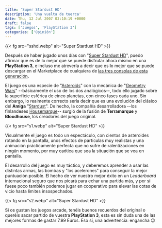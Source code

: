 ```yaml
---
title: 'Super Stardust HD'
description: 'Una vuelta de tuerca'
date: Thu, 12 Jul 2007 03:10:19 +0000
draft: false
tags: ['Juegos', 'PlayStation 3']
categories: ['Opinión']
---
```


{{< fg src="sshd.webp" alt="Super Stardust HD" >}}

Después de haber jugado unos días con "[Super Stardust HD](http://en.wikipedia.org/wiki/Super_Stardust_HD)", puedo afirmar que es de lo mejor que se puede disfrutar ahora mismo en una **PlayStation 3**, e incluso me atrevería a decir que es lo mejor que se puede descargar en el Marketplace de cualquiera de [las tres consolas de esta generación](/comparativa-de-las-consolas-de-nueva-generacion/).

El juego es una especie de "[Asteroids](http://en.wikipedia.org/wiki/Asteroids_%28arcade_game%29)" con la mecánica de "[Geometry Wars](http://en.wikipedia.org/wiki/Geometry_wars)" --básicamente el uso de los dos analógicos--, todo ello jugado sobre la superficie esférica de cinco planetas, con cinco fases cada uno. Sin embargo, lo realmente correcto sería decir que es una evolución del clásico del **Amiga** "[Stardust](http://en.wikipedia.org/wiki/Stardust_%28game%29)". De hecho, la compañía desarrolladora --los finlandeses [Housemarque](http://en.wikipedia.org/wiki/Housemarque)-- surgió de la fusión de **Terramarque** y **Bloodhouse**, los creadores del juego original.

{{< fg src="s1.webp" alt="Super Stardust HD" >}}

Visualmente el juego es todo un espectáculo, con cientos de asteroides rotando en la pantalla, unos efectos de partículas muy realistas y una animación prácticamente perfecta que no sufre de ralentizaciones en ningún momento, por muy caótica que sea la situación que se vea en pantalla.

El desarrollo del juego es muy táctico, y deberemos aprender a usar las distintas armas, las bombas y "los acelerones" para conseguir la mejor puntuación posible. El hecho de ver nuestro mejor éxito en un _Leaderboard_ internacional seguro que nos picará para echar una partida más, y por si fuese poco también podemos jugar en cooperativo para elevar las cotas de vicio hasta límites insospechados.

{{< fg src="s2.webp" alt="Super Stardust HD" >}}

Si os gustan los juegos arcade, tenéis buenos recuerdos del original o queréis sacar partido de vuestra **PlayStation 3**, esta es sin duda una de las mejores formas de gastar 7.99 Euros. Eso sí, una advertencia: engancha :wink: